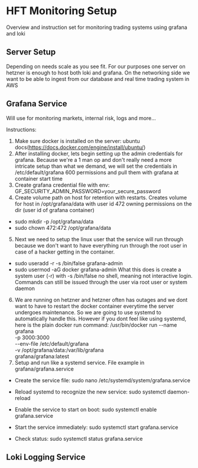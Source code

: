 # HFT Monitoring Setup
Overview and instruction set for monitoring trading systems using grafana and loki

## Server Setup
Depending on needs scale as you see fit. For our purposes one server on hetzner is enough to host both loki and grafana. On the networking side we want to be able to ingest from our database and real time trading system in AWS


## Grafana Service
Will use for monitoring markets, internal risk, logs and more...

Instructions:
1. Make sure docker is installed on the server: ubuntu docs(https://docs.docker.com/engine/install/ubuntu/)
2. After installing docker, lets begin setting up the admin credentials for grafana. Because we're a 1 man op and don't really need a more intricate setup than what we demand, we will set the credentials in /etc/default/grafana 600 permissions and pull them with grafana at container start time
3. Create grafana credential file with env: GF_SECURITY_ADMIN_PASSWORD=your_secure_password
4. Create volume path on host for retention with restarts. Creates volume for host in /opt/grafana/data with user id 472 owning permissions on the dir (user id of grafana container)
- sudo mkdir -p /opt/grafana/data
- sudo chown 472:472 /opt/grafana/data 
5. Next we need to setup the linux user that the service will run through because we don't want to have everything run through the root user in case of a hacker getting in the container.
- sudo useradd -r -s /bin/false grafana-admin
- sudo usermod -aG docker grafana-admin
What this does is create a system user (-r) with -s /bin/false no shell, meaning not interactive login. Commands can still be issued through the user via root user or system daemon
6. We are running on hetzner and hetzner often has outages and we dont want to have to restart the docker container everytime the server undergoes maintenance. So we are going to use systemd to automatically handle this. However if you dont feel like using systemd, here is the plain docker run command: 
    /usr/bin/docker run --name grafana \
    -p 3000:3000 \
    --env-file /etc/default/grafana \
    -v /opt/grafana/data:/var/lib/grafana \
    grafana/grafana:latest
7. Setup and run like a systemd service. File example in grafana/grafana.service
- Create the service file:
sudo nano /etc/systemd/system/grafana.service

- Reload systemd to recognize the new service:
sudo systemctl daemon-reload

- Enable the service to start on boot:
sudo systemctl enable grafana.service

- Start the service immediately:
sudo systemctl start grafana.service

- Check status:
sudo systemctl status grafana.service

## Loki Logging Service